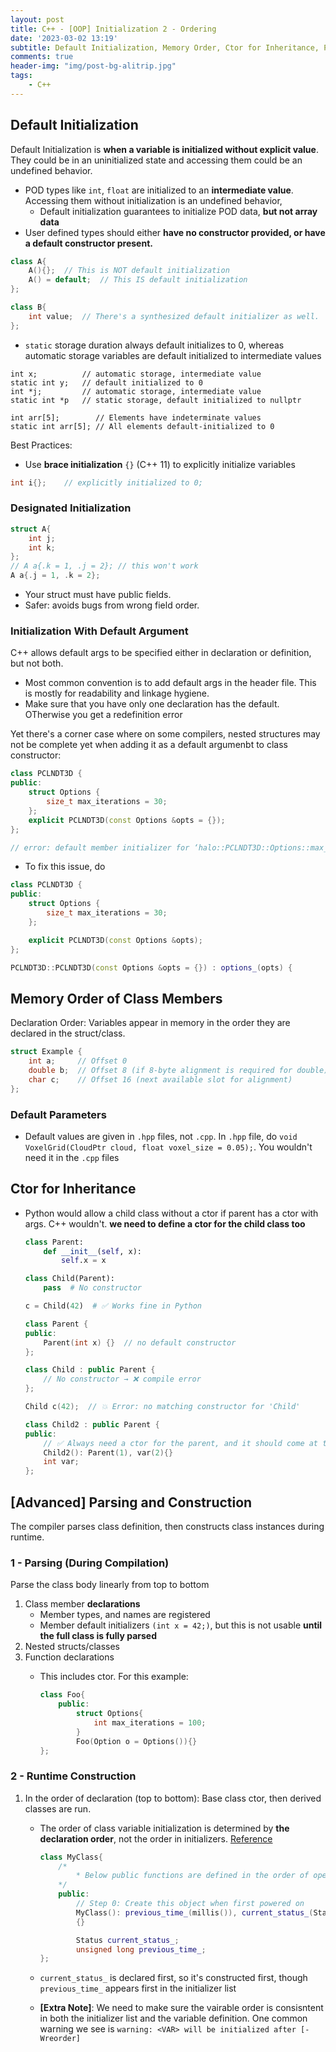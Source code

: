 ```yaml
---
layout: post
title: C++ - [OOP] Initialization 2 - Ordering
date: '2023-03-02 13:19'
subtitle: Default Initialization, Memory Order, Ctor for Inheritance, Parsing and Construction
comments: true
header-img: "img/post-bg-alitrip.jpg"
tags:
    - C++
---
```


## Default Initialization

Default Initialization is **when a variable is initialized without explicit value**. They could be in an uninitialized state and accessing them could be an undefined behavior.

- POD types like `int`, `float` are initialized to an **intermediate value**. Accessing them without initialization is an undefined behavior,
  - Default initialization guarantees to initialize POD data, **but not array data**
- User defined types should either **have no constructor provided, or have a default constructor present.**

```cpp
class A{
    A(){};  // This is NOT default initialization
    A() = default;  // This IS default initialization
};

class B{
    int value;  // There's a synthesized default initializer as well.
};
```

- `static` storage duration always default initializes to 0, whereas automatic storage variables are default initialized to intermediate values

```
int x;          // automatic storage, intermediate value
static int y;   // default initialized to 0
int *j;         // automatic storage, intermediate value
static int *p   // static storage, default initialized to nullptr

int arr[5];        // Elements have indeterminate values
static int arr[5]; // All elements default-initialized to 0
```

Best Practices:

- Use **brace initialization** `{}` (C++ 11) to explicitly initialize variables

```cpp
int i{};    // explicitly initialized to 0;
```

### Designated Initialization

```cpp
struct A{
    int j;
    int k;
};
// A a{.k = 1, .j = 2}; // this won't work
A a{.j = 1, .k = 2};
```

- Your struct must have public fields.
- Safer: avoids bugs from wrong field order.

### Initialization With Default Argument

C++ allows default args to be specified either in declaration or definition, but not both.

- Most common convention is to add default args in the header file. This is mostly for readability and linkage hygiene.
- Make sure that you have only one declaration has the default. OTherwise you get a redefinition error

Yet there's a corner case where on some compilers, nested structures may not be complete yet when adding it as a default argumenbt to class constructor:

```cpp
class PCLNDT3D {
public:
    struct Options {
        size_t max_iterations = 30;
    };
    explicit PCLNDT3D(const Options &opts = {});
};

// error: default member initializer for ‘halo::PCLNDT3D::Options::max_iterations’ required before the end of its enclosing class 24 | explicit PCLNDT3D(const Options &opts = Options{});
```

- To fix this issue, do

```cpp
class PCLNDT3D {
public:
    struct Options {
        size_t max_iterations = 30;
    };

    explicit PCLNDT3D(const Options &opts);
};

PCLNDT3D::PCLNDT3D(const Options &opts = {}) : options_(opts) {
```

## Memory Order of Class Members

Declaration Order: Variables appear in memory in the order they are declared in the struct/class.

```cpp
struct Example {
    int a;     // Offset 0
    double b;  // Offset 8 (if 8-byte alignment is required for double)
    char c;    // Offset 16 (next available slot for alignment)
};
```

### Default Parameters

- Default values are given in `.hpp` files, not `.cpp`. In `.hpp` file, do `void VoxelGrid(CloudPtr cloud, float voxel_size = 0.05);`. You wouldn't need it in the `.cpp` files

## Ctor for Inheritance

- Python would allow a child class without a ctor if parent has a ctor with args. C++ wouldn't. **we need to define a ctor for the child class too**

    ```python
    class Parent:
        def __init__(self, x):
            self.x = x

    class Child(Parent):
        pass  # No constructor

    c = Child(42)  # ✅ Works fine in Python
    ```

    ```cpp
    class Parent {
    public:
        Parent(int x) {}  // no default constructor
    };

    class Child : public Parent {
        // No constructor → ❌ compile error
    };

    Child c(42);  // 💥 Error: no matching constructor for 'Child'

    class Child2 : public Parent {
    public:
        // ✅ Always need a ctor for the parent, and it should come at the beginning
        Child2(): Parent(1), var(2){}
        int var;
    };
    ```

## [Advanced] Parsing and Construction

The compiler parses class definition, then constructs class instances during runtime.

### 1 - Parsing (During Compilation)

Parse the class body linearly from top to bottom

1. Class member **declarations**
    - Member types, and names are registered
    - Member default initializers `(int x = 42;)`, but this is not usable **until the full class is fully parsed**
2. Nested structs/classes
3. Function declarations
    - This includes ctor. For this example:

        ```cpp
        class Foo{
            public:
                struct Options{
                    int max_iterations = 100;
                }
                Foo(Option o = Options()){}
        };
        ```

### 2 - Runtime Construction

1. In the order of declaration (top to bottom): Base class ctor, then derived classes are run.  
    - The order of class variable initialization is determined by **the declaration order**, not the order in initializers. [Reference](https://wiki.sei.cmu.edu/confluence/display/cplusplus/OOP53-CPP.+Write+constructor+member+initializers+in+the+canonical+order)

        ```cpp
        class MyClass{
            /*
                * Below public functions are defined in the order of operation
            */
            public:
                // Step 0: Create this object when first powered on
                MyClass(): previous_time_(millis()), current_status_(Status::UNINITIALIZED)
                {}

                Status current_status_;
                unsigned long previous_time_;
        };
        ```

    - `current_status_` is declared first, so it's constructed first, though  `previous_time_` appears first in the initializer list
    - **[Extra Note]**: We need to make sure the vairable order is consisntent in both the initializer list and the variable definition. One common warning we see is `warning: <VAR> will be initialized after [-Wreorder]`
